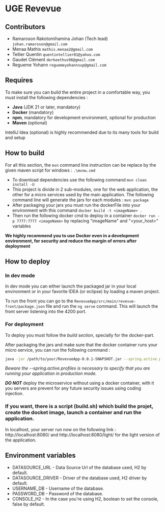 # UGE Revevue

## Contributors 

- Ramaroson Rakotomihamina Johan (Tech lead) ```johan.ramaroson@gmail.com```
- Menaa Mathis ```mathis.menaa2@gmail.com```
- Tellier Quentin ```quentintellier01@yahoo.com```
- Gaudet Clément  ```derkeethus96@gmail.com```
- Regueme Yohann ```reguemeyohannsup@gmail.com```

## Requires

To make sure you can build the entire project in a comfortable way, you must install the following dependencies :

- **Java** (JDK 21 or later, mandatory)
- **Docker** (mandatory)
- **npm**, mandatory for development environment, optional for production
- **Maven** (optional)

IntelliJ Idea (optional) is highly recommended due to its many tools for build and setup

## How to build

For all this section, the ```mvn``` command line instruction can be replace by the given maven script for windows : 
```.\mvnw.cmd```

- To download dependencies use the following command ```mvn clean install -U```
- This project is divide in 2 sub-modules, one for the web application, the other for a micro services used by the main application. The following command line will generate the jars for each modules : ```mvn package```
- After packaging your jars you must run the dockerFile into your environment with this command ```docker build -t <imageName> .```
- Then run the following docker cmd to deploy in a container ```docker run -p 7777:7777 <imageName>``` by replacing "imageName" and "<your_host>" variables

**We highly recommend you to use Docker even in a development environment, for security and reduce the margin of errors after deployment**

## How to deploy

### In dev mode

In dev mode you can either launch the packaged jar in your local environment or in your favorite IDEA (or eclipse) by loading a maven project.

To run the front you can go to the ```RevevueApp/src/main/revevue-front/package.json``` file and run the ```ng serve``` command. This will launch the front server listening into the 4200 port.


### For deployment

To deploy you must follow the *build section*, specially for the docker-part.

After packaging the jars and make sure that the docker container runs your micro service, you can run the following command : 
```sh
java -jar /path/to/your/RevevueApp-0.0.1-SNAPSHOT.jar --spring.active.profiles=prod
```

*Beware the --spring.active.profiles is necessary to specify that you are running your application in production mode.*

***DO NOT*** deploy the microservice without using a docker container, with it you servers are prevent for any future security issues using coding injection.

### __If you want, there is a script (build.sh) which build the projet, create the docket image, launch a container and run the application.__

In localhost, your server run now on the following link : http://localhost:8080/ and http://localhost:8080/light/ for the light version of the application.

## Environment variables

- DATASOURCE_URL - Data Source Url of the database used, H2 by default.
- DATASOURCE_DRIVER - Driver of the database used, H2 driver by default.
- USERNAME_DB - Username of the database.
- PASSWORD_DB - Password of the database.
- CONSOLE_H2 - In the case you're using H2, boolean to set the console, false by default.